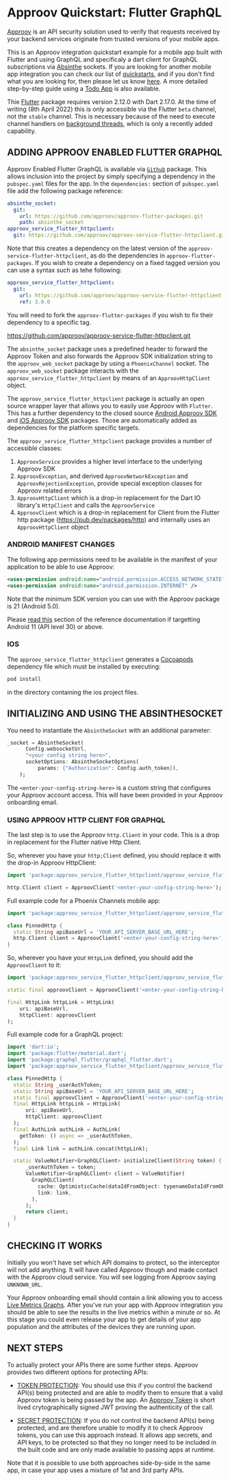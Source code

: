 # Approov Quickstart: Flutter GraphQL

[Approov](https://approov.io) is an API security solution used to verify that requests received by your backend services originate from trusted versions of your mobile apps.

This is an Approov integration quickstart example for a mobile app built with Flutter and using GraphQL and specificaly a dart client for GraphQL subscriptions via [Absinthe](http://absinthe-graphql.org/) sockets. If you are looking for another mobile app integration you can check our list of [quickstarts](https://approov.io/docs/latest/approov-integration-examples/mobile-app/), and if you don't find what you are looking for, then please let us know [here](https://approov.io/contact). A more detailed step-by-step guide using a [Todo App](https://github.com/approov/quickstart-flutter-graphql/blob/master/TODO-APP.md) is also available.

Thie [Flutter](https://flutter.dev) package requires version 2.12.0 with Dart 2.17.0. At the time of writing (8th April 2022) this is only accessible via the Flutter `beta` channel, not the `stable` channel. This is necessary because of the need to execute channel handlers on [background threads](https://docs.flutter.dev/development/platform-integration/platform-channels?tab=ios-channel-objective-c-tab#executing-channel-handlers-on-background-threads), which is only a recently added capability.

## ADDING APPROOV ENABLED FLUTTER GRAPHQL

Approov Enabled Flutter GraphQL is available via [`Github`](https://github.com/approov/approov-flutter-packages.git) package. This allows inclusion into the project by simply specifying a dependency in the `pubspec.yaml` files for the app. In the `dependencies:` section of `pubspec.yaml` file add the following package reference:

```yaml
absinthe_socket:
  git:
    url: https://github.com/approov/approov-flutter-packages.git
    path: absinthe_socket
approov_service_flutter_httpclient:
  git: https://github.com/approov/approov-service-flutter-httpclient.git
```

Note that this creates a dependency on the latest version of the `approov-service-flutter-httpclient`, as do the dependencies in `approov-flutter-packages`. If you wish to create a dependency on a fixed tagged version you can use a syntax such as tehe following:

```yaml
approov_service_flutter_httpclient:
  git:
    url: https://github.com/approov/approov-service-flutter-httpclient.git
    ref: 3.0.0
```

You will need to fork the `approov-flutter-packages` if you wish to fix their dependency to a specific tag.

https://github.com/approov/approov-service-flutter-httpclient.git

The `absinthe_socket` package uses a predefined header to forward the Approov Token and also forwards the Approov SDK initialization string to the `approov_web_socket` package by using a `PhoenixChannel` socket. The `approov_web_socket` package interacts with the `approov_service_flutter_httpclient` by means of an `ApproovHttpClient` object.

The `approov_service_flutter_httpclient` package is actually an open source wrapper layer that allows you to easily use Approov with `Flutter`. This has a further dependency to the closed source [Android Approov SDK](https://github.com/approov/approov-android-sdk) and [iOS Approov SDK](https://github.com/approov/approov-ios-sdk) packages. Those are automatically added as dependencies for the platform specific targets.

The `approov_service_flutter_httpclient` package provides a number of accessible classes:

1. `ApproovService` provides a higher level interface to the underlying Approov SDK
2. `ApproovException`, and derived `ApproovNetworkException` and `ApproovRejectionException`, provide special exception classes for Approov related errors 
3. `ApproovHttpClient` which is a drop-in replacement for the Dart IO library's `HttpClient` and calls the `ApproovService`
4. `ApproovClient` which is a drop-in replacement for Client from the Flutter http package (https://pub.dev/packages/http) and internally uses an `ApproovHttpClient` object

### ANDROID MANIFEST CHANGES

The following app permissions need to be available in the manifest of your application to be able to use Approov:

```xml
<uses-permission android:name="android.permission.ACCESS_NETWORK_STATE" />
<uses-permission android:name="android.permission.INTERNET" />
```

Note that the minimum SDK version you can use with the Approov package is 21 (Android 5.0). 

Please [read this](https://approov.io/docs/latest/approov-usage-documentation/#targetting-android-11-and-above) section of the reference documentation if targetting Android 11 (API level 30) or above.

### IOS

The `approov_service_flutter_httpclient` generates a [Cocoapods](https://cocoapods.org) dependency file which must be installed by executing:

```Bash
pod install
```

in the directory containing the ios project files.

## INITIALIZING AND USING THE ABSINTHESOCKET

You need to instantiate the `AbsintheSocket` with an additional parameter:

```Dart
_socket = AbsintheSocket(
      Config.websocketUrl,
      "<your config string here>",
      socketOptions: AbsintheSocketOptions(
          params: {"Authorization": Config.auth_token}),
    );
```

The `<enter-your-config-string-here>` is a custom string that configures your Approov account access. This will have been provided in your Approov onboarding email.

### USING APPROOV HTTP CLIENT FOR GRAPHQL

The last step is to use the Approov `http.Client` in your code. This is a drop in replacement for the Flutter native Http Client.

So, wherever you have your `http;Client` defined, you should replace it with the drop-in Approov HttpClient:

```dart
import 'package:approov_service_flutter_httpclient/approov_service_flutter_httpclient.dart';

http.Client client = ApproovClient('<enter-your-config-string-here>');
```

Full example code for a Phoenix Channels mobile app:

```dart
import 'package:approov_service_flutter_httpclient/approov_service_flutter_httpclient.dart';

class PinnedHttp {
  static String apiBaseUrl = 'YOUR_API_SERVER_BASE_URL_HERE';
  http.Client client = ApproovClient('<enter-your-config-string-here>');
}
```

So, wherever you have your `HttpLink` defined, you should add the `ApproovClient` to it:

```dart
import 'package:approov_service_flutter_httpclient/approov_service_flutter_httpclient.dart';

static final approovClient = ApproovClient('<enter-your-config-string-here>');

final HttpLink httpLink = HttpLink(
    uri: apiBaseUrl,
    httpClient: approovClient
);
```

Full example code for a GraphQL project:

```dart
import 'dart:io';
import 'package:flutter/material.dart';
import 'package:graphql_flutter/graphql_flutter.dart';
import 'package:approov_service_flutter_httpclient/approov_service_flutter_httpclient.dart';

class PinnedHttp {
  static String _userAuthToken;
  static String apiBaseUrl = 'YOUR_API_SERVER_BASE_URL_HERE';
  static final approovClient = ApproovClient('<enter-your-config-string-here>');
  final HttpLink httpLink = HttpLink(
      uri: apiBaseUrl,
      httpClient: approovClient
  );
  final AuthLink authLink = AuthLink(
    getToken: () async => _userAuthToken,
  );
  final Link link = authLink.concat(httpLink);

  static ValueNotifier<GraphQLClient> initializeClient(String token) {
      _userAuthToken = token;
      ValueNotifier<GraphQLClient> client = ValueNotifier(
        GraphQLClient(
          cache: OptimisticCache(dataIdFromObject: typenameDataIdFromObject),
          link: link,
        ),
      );
      return client;
  }
}
```

## CHECKING IT WORKS

Initially you won't have set which API domains to protect, so the interceptor will not add anything. It will have called Approov though and made contact with the Approov cloud service. You will see logging from Approov saying `UNKNOWN_URL`.

Your Approov onboarding email should contain a link allowing you to access [Live Metrics Graphs](https://approov.io/docs/latest/approov-usage-documentation/#metrics-graphs). After you've run your app with Approov integration you should be able to see the results in the live metrics within a minute or so. At this stage you could even release your app to get details of your app population and the attributes of the devices they are running upon.

## NEXT STEPS
To actually protect your APIs there are some further steps. Approov provides two different options for protecting APIs:

* [TOKEN PROTECTION](https://github.com/approov/quickstart-flutter-httpclient/blob/master/TOKEN-PROTECTION.md): You should use this if you control the backend API(s) being protected and are able to modify them to ensure that a valid Approov token is being passed by the app. An [Approov Token](https://approov.io/docs/latest/approov-usage-documentation/#approov-tokens) is short lived crytographically signed JWT proving the authenticity of the call.

* [SECRET PROTECTION](https://github.com/approov/quickstart-flutter-httpclient/blob/master/SECRET-PROTECTION.md): If you do not control the backend API(s) being protected, and are therefore unable to modify it to check Approov tokens, you can use this approach instead. It allows app secrets, and API keys, to be protected so that they no longer need to be included in the built code and are only made available to passing apps at runtime.

Note that it is possible to use both approaches side-by-side in the same app, in case your app uses a mixture of 1st and 3rd party APIs.
